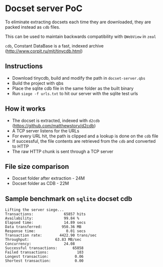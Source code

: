# Docset server PoC

To eliminate extracting docsets each time they are downloaded, they are packed instead as `cdb` files.

This can be used to maintain backwards compatibility with `QWebView` in `zeal`

`cdb`, Constant DataBase is a fast, indexed archive (http://www.corpit.ru/mjt/tinycdb.html)

## Instructions

- Download tinycdb, build and modify the path in `docset-server.qbs`
- Build the project with qbs
- Place the sqlite cdb file in the same folder as the built binary
- Run `siege -f urls.txt` to hit our server with the sqlite test urls

## How it works

- The docset is extracted, indexed with `d2cdb` (https://github.com/matthewstory/d2cdb)
- A TCP server listens for the URLs
- For every URL hit, the path is clipped and a lookup is done on the `cdb` file
- If successful, the file contents are retrieved from the `cdb` and converted to HTTP
- The raw HTTP chunk is sent through a TCP server

## File size comparison

- Docset folder after extraction - 24M
- Docset folder as CDB - 22M

## Sample benchmark on `sqlite` docset cdb

```
Lifting the server siege...
Transactions:		       65857 hits
Availability:		       99.84 %
Elapsed time:		       14.89 secs
Data transferred:	      950.36 MB
Response time:		        0.01 secs
Transaction rate:	     4422.90 trans/sec
Throughput:		       63.83 MB/sec
Concurrency:		       24.08
Successful transactions:       65858
Failed transactions:	         103
Longest transaction:	        0.06
Shortest transaction:	        0.00
```
